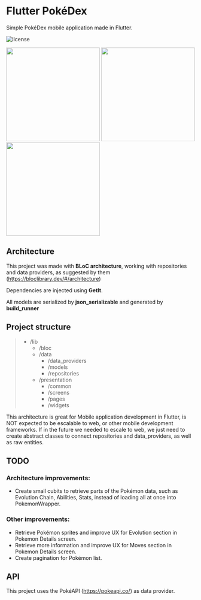 # Flutter PokéDex
Simple PokéDex mobile application made in Flutter.

![license](https://img.shields.io/github/license/pintalubaf/flutter_pokedex?style=flat)

<p float="left">
<img src="https://user-images.githubusercontent.com/36412259/120937885-70ab8a00-c6e6-11eb-957e-dfedfdf1dbeb.gif" width="250">
<img src="https://user-images.githubusercontent.com/36412259/120937946-df88e300-c6e6-11eb-8ae3-c3c4ff6b4321.gif" width="250">
<img src="https://user-images.githubusercontent.com/36412259/120938054-61790c00-c6e7-11eb-9dd6-23343d36b238.gif" width="250">
</p>

## Architecture

This project was made with <b>BLoC architecture</b>, working with repositories and data providers, as suggested by them (https://bloclibrary.dev/#/architecture)

Dependencies are injected using <b>GetIt</b>.
  
All models are serialized by <b>json_serializable</b> and generated by <b>build_runner</b>

## Project structure

> - /lib
>   - /bloc
>   - /data
>     - /data_providers
>     - /models
>     - /repositories
>   - /presentation
>     - /common
>     - /screens
>     - /pages
>     - /widgets

This architecture is great for Mobile application development in Flutter, is NOT expected to be escalable to web, or other mobile development frameworks. If in the future we needed to escale to web, we just need to create abstract classes to connect repositories and data_providers, as well as raw entities.

## TODO

### Architecture improvements:
- Create small cubits to retrieve parts of the Pokémon data, such as Evolution Chain, Abilities, Stats, instead of loading all at once into PokemonWrapper.

### Other improvements:
- Retrieve Pokémon sprites and improve UX for Evolution section in Pokemon Details screen.
- Retrieve more information and improve UX for Moves section in Pokemon Details screen.
- Create pagination for Pokémon list.

## API

This project uses the PokéAPI (https://pokeapi.co/) as data provider.
